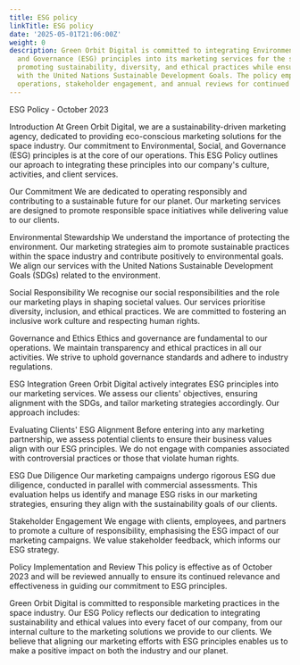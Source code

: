 ```yaml
---
title: ESG policy
linkTitle: ESG policy
date: '2025-05-01T21:06:00Z'
weight: 0
description: Green Orbit Digital is committed to integrating Environmental, Social,
  and Governance (ESG) principles into its marketing services for the space industry,
  promoting sustainability, diversity, and ethical practices while ensuring alignment
  with the United Nations Sustainable Development Goals. The policy emphasizes responsible
  operations, stakeholder engagement, and annual reviews for continued effectiveness.
---
```



ESG Policy - October 2023

Introduction
At Green Orbit Digital, we are a sustainability-driven marketing agency, dedicated to providing eco-conscious marketing solutions for the space industry. Our commitment to Environmental, Social, and Governance (ESG) principles is at the core of our operations. This ESG Policy outlines our aproach to integrating these principles into our company's culture, activities, and client services.

Our Commitment
We are dedicated to operating responsibly and contributing to a sustainable future for our planet. Our marketing services are designed to promote responsible space initiatives while delivering value to our clients.

Environmental Stewardship
We understand the importance of protecting the environment. Our marketing strategies aim to promote sustainable practices within the space industry and contribute positively to environmental goals. We align our services with the United Nations Sustainable Development Goals (SDGs) related to the environment.

Social Responsibility
We recognise our social responsibilities and the role our marketing plays in shaping societal values. Our services prioritise diversity, inclusion, and ethical practices. We are committed to fostering an inclusive work culture and respecting human rights.

Governance and Ethics
Ethics and governance are fundamental to our operations. We maintain transparency and ethical practices in all our activities. We strive to uphold governance standards and adhere to industry regulations.

ESG Integration
Green Orbit Digital actively integrates ESG principles into our marketing services. We assess our clients' objectives, ensuring alignment with the SDGs, and tailor marketing strategies accordingly. Our approach includes:

Evaluating Clients' ESG Alignment
Before entering into any marketing partnership, we assess potential clients to ensure their business values align with our ESG principles. We do not engage with companies associated with controversial practices or those that violate human rights.

ESG Due Diligence
Our marketing campaigns undergo rigorous ESG due diligence, conducted in parallel with commercial assessments. This evaluation helps us identify and manage ESG risks in our marketing strategies, ensuring they align with the sustainability goals of our clients.

Stakeholder Engagement
We engage with clients, employees, and partners to promote a culture of responsibility, emphasising the ESG impact of our marketing campaigns. We value stakeholder feedback, which informs our ESG strategy.

Policy Implementation and Review
This policy is effective as of October 2023 and will be reviewed annually to ensure its continued relevance and effectiveness in guiding our commitment to ESG principles.

Green Orbit Digital is committed to responsible marketing practices in the space industry. Our ESG Policy reflects our dedication to integrating sustainability and ethical values into every facet of our company, from our internal culture to the marketing solutions we provide to our clients. We believe that aligning our marketing efforts with ESG principles enables us to make a positive impact on both the industry and our planet.

